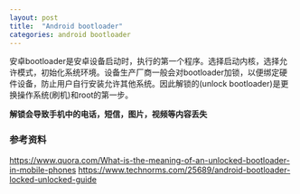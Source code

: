 ```yaml
---
layout: post
title:  "Android bootloader"
categories: android bootloader
---
```


安卓bootloader是安卓设备启动时，执行的第一个程序。选择启动内核，选择允许模式，初始化系统环境。设备生产厂商一般会对bootloader加锁，以便绑定硬件设备，防止用户自行安装允许其他系统。因此解锁的(unlock bootloader)是更换操作系统(刷机)和root的第一步。

__解锁会导致手机中的电话，短信，图片，视频等内容丢失__


### 参考资料

https://www.quora.com/What-is-the-meaning-of-an-unlocked-bootloader-in-mobile-phones
https://www.technorms.com/25689/android-bootloader-locked-unlocked-guide
